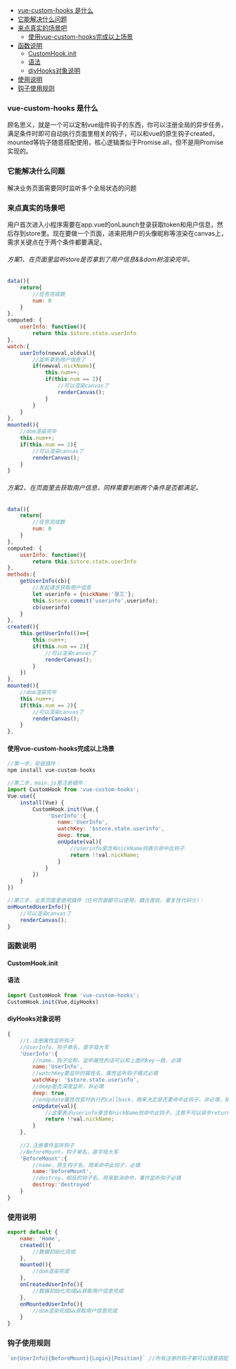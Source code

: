 
- [vue-custom-hooks 是什么](#head1)
- [ 它能解决什么问题](#head2)
- [ 来点真实的场景吧](#head3)
	- [ 使用vue-custom-hooks完成以上场景](#head4)
- [ 函数说明](#head5)
	- [ CustomHook.init](#head6)
	- [ 语法](#head7)
	- [ diyHooks对象说明](#head8)
- [ 使用说明](#head9)
- [ 钩子使用规则](#head10)


### <span id="head1">vue-custom-hooks 是什么</span>
顾名思义，就是一个可以定制vue组件钩子的东西，你可以注册全局的异步任务，满足条件时即可自动执行页面里相关的钩子，可以和vue的原生钩子created，mounted等钩子随意搭配使用，核心逻辑类似于Promise.all，但不是用Promise实现的。

### <span id="head2"> 它能解决什么问题</span>
解决业务页面需要同时监听多个全局状态的问题

### <span id="head3"> 来点真实的场景吧</span>
用户首次进入小程序需要在app.vue的onLaunch登录获取token和用户信息，然后存到store里。现在要做一个页面，进来把用户的头像昵称等渲染在canvas上，需求关键点在于两个条件都要满足。

###### 方案1、在页面里监听store是否拿到了用户信息&&dom树渲染完毕。
```javascript
data(){
	return{
		//任务完成数
		num: 0
	}
},
computed: {
	userInfo: function(){
		return this.$store.state.userInfo
},
watch:{
	userInfo(newval,oldval){
		//监听拿到用户信息了
		if(newval.nickName){
			this.num++;
			if(this.num == 2){
				//可以渲染canvas了
				renderCanvas();
			}
		}
	}
},
mounted(){
	//dom渲染完毕
	this.num++;
	if(this.num == 2){
		//可以渲染canvas了
		renderCanvas();
	}
}
```

###### 方案2、在页面里去获取用户信息，同样需要判断两个条件是否都满足。
```javascript
data(){
	return{
		//任务完成数
		num: 0
	}
},
computed: {
	userInfo: function(){
		return this.$store.state.userInfo
},
methods:{
	getUserInfo(cb){
		//发起请求获取用户信息
		let userinfo = {nickName:'张三'};
		this.$store.commit('userinfo',userinfo);
		cb(userinfo)
	}
},
created(){
	this.getUserInfo(()=>{
		this.num++;
		if(this.num == 2){
			//可以渲染canvas了
			renderCanvas();
		}
	})
},
mounted(){
	//dom渲染完毕
	this.num++;
	if(this.num == 2){
		//可以渲染canvas了
		renderCanvas();
	}
},
```

#### <span id="head4"> 使用vue-custom-hooks完成以上场景</span>
```javascript
//第一步，安装插件：
npm install vue-custom-hooks

//第二步，main.js里注册插件：
import CustomHook from 'vue-custom-hooks';
Vue.use({
	install(Vue) {
		CustomHook.init(Vue,{
			 'UserInfo':{
				name:'UserInfo',
				watchKey: '$store.state.userinfo',
				deep: true,
				onUpdate(val){
					//userinfo里含有nickName则表示命中此钩子
					return !!val.nickName;
				}
			}
		})
	}
})

//第三步，业务页面里使用插件（任何页面都可以使用，耦合度低，重复性代码少）：
onMountedUserInfo(){
	//可以渲染canvas了
	renderCanvas();
}

```

### <span id="head5"> 函数说明</span>
#### <span id="head6"> CustomHook.init</span>

#### <span id="head7"> 语法</span>
````javascript
import CustomHook from 'vue-custom-hooks';
CustomHook.init(Vue,diyHooks)
````

#### <span id="head8"> diyHooks对象说明</span>
````javascript
{
	//1.注册属性监听钩子
	//UserInfo，钩子单名，首字母大写
	'UserInfo':{
		//name，钩子全称，监听属性的话可以和上面的key一致，必填
		name:'UserInfo',
		//watchKey要监听的属性名，属性监听钩子模式必填
		watchKey: '$store.state.userinfo',
		//deep是否深度监听，非必填
		deep: true,
		//onUpdate属性改变时执行的callback，用来决定是否要命中此钩子，非必填，缺省值相当于返回了!!val
		onUpdate(val){
			//这里表示userinfo里含有nickName则命中此钩子。注意不可以异步return
			return !!val.nickName;
		}
	},
	
	//2.注册事件监听钩子
	//BeforeMount，钩子单名，首字母大写
	'BeforeMount':{
		//name，原生钩子名，用来命中此钩子，必填
		name:'beforeMount',
		//destroy，相反的钩子名，用来取消命中，事件监听钩子必填
		destroy:'destroyed'
	}
}
````

### <span id="head9"> 使用说明</span>
````javascript
export default {
	name: 'Home',
	created(){
		//数据初始化完成
	},
	mounted(){
		//dom渲染完成
	},
	onCreatedUserInfo(){
		//数据初始化完成&&获取用户信息完成
	},
	onMountedUserInfo(){
		//dom渲染完成&&获取用户信息完成
	}
}
````

### <span id="head10"> 钩子使用规则</span>
````javascript
`on{UserInfo}{BeforeMount}{Login}{Position}` //所有注册的钩子都可以随意搭配，声明的顺序不影响钩子执行
````



